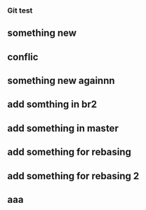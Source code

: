 ﻿### Git test
 ## something new
## conflic
 ## something new againnn
 ## add somthing in br2
## add something in master
## add something for rebasing
## add something for rebasing 2
## aaa
